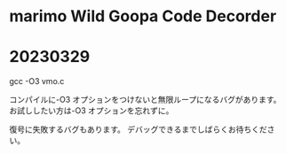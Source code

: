 # marimo Wild Goopa Code Decorder

# 20230329

gcc -O3 vmo.c

コンパイルに-O3 オプションをつけないと無限ループになるバグがあります。  
お試ししたい方は-O3 オプションを忘れずに。

復号に失敗するバグもあります。
デバッグできるまでしばらくお待ちください。

